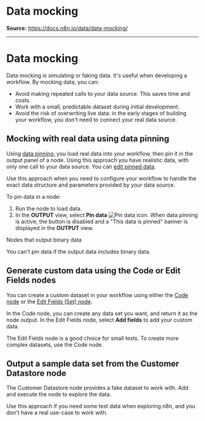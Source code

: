# Data mocking

**Source:** https://docs.n8n.io/data/data-mocking/

---

# Data mocking

Data mocking is simulating or faking data. It's useful when developing a workflow. By mocking data, you can:

- Avoid making repeated calls to your data source. This saves time and costs.
- Work with a small, predictable dataset during initial development.
- Avoid the risk of overwriting live data: in the early stages of building your workflow, you don't need to connect your real data source.

## Mocking with real data using data pinning

Using [data pinning](../data-pinning/), you load real data into your workflow, then pin it in the output panel of a node. Using this approach you have realistic data, with only one call to your data source. You can [edit pinned data](../data-editing/).

Use this approach when you need to configure your workflow to handle the exact data structure and parameters provided by your data source.

To pin data in a node:

1. Run the node to load data.
2. In the **OUTPUT** view, select **Pin data** ![Pin data icon](../../_images/data/data-pinning/data-pinning-button.png). When data pinning is active, the button is disabled and a "This data is pinned" banner is displayed in the **OUTPUT** view.

Nodes that output binary data

You can't pin data if the output data includes binary data.

## Generate custom data using the Code or Edit Fields nodes

You can create a custom dataset in your workflow using either the [Code node](../../integrations/builtin/core-nodes/n8n-nodes-base.code/) or the [Edit Fields (Set) node](../../integrations/builtin/core-nodes/n8n-nodes-base.set/).

In the Code node, you can create any data set you want, and return it as the node output. In the Edit Fields node, select **Add fields** to add your custom data.

The Edit Fields node is a good choice for small tests. To create more complex datasets, use the Code node.

## Output a sample data set from the Customer Datastore node

The Customer Datastore node provides a fake dataset to work with. Add and execute the node to explore the data.

Use this approach if you need some test data when exploring n8n, and you don't have a real use-case to work with.
